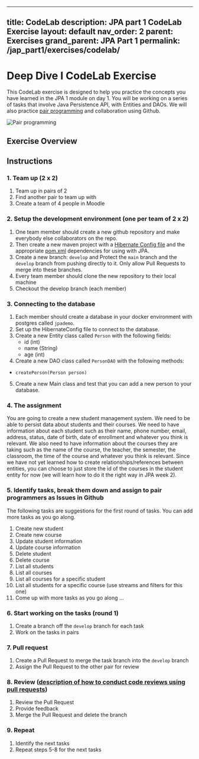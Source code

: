 
---
title: CodeLab
description: JPA part 1 CodeLab Exercise
layout: default
nav_order: 2
parent: Exercises
grand_parent: JPA Part 1
permalink: /jap_part1/exercises/codelab/
---

# Deep Dive I CodeLab Exercise

This CodeLab exercise is designed to help you practice the concepts you have learned in the JPA 1 module on day 1. You will be working on a series of tasks that involve Java Persistence API, with Entities and DAOs. We will also practice [pair programming](../../toolbox/sys/projectmanagement/pairprogramming.md) and collaboration using Github.

![Pair programming](./images/pairprogramming.gif)

## Exercise Overview

## Instructions

### 1. Team up (2 x 2)

1. Team up in pairs of 2
2. Find another pair to team up with
3. Create a team of 4 people in Moodle

### 2. Setup the development environment (one per team of 2 x 2)

1. One team member should create a new github repository and make everybody else collaborators on the repo. 
2. Then create a new maven project with a [Hibernate Config file](https://github.com/HartmannDemoCode/jpademo/blob/main/src/main/java/dk/cphbusiness/persistence/HibernateConfig.java) and the appropriate [pom.xml](https://github.com/HartmannDemoCode/jpademo/blob/main/pom.xml) dependencies for using with JPA.
3. Create a new branch: `develop` and Protect the `main` branch and the `develop` branch from pushing directly to it. Only allow Pull Requests to merge into these branches.
4. Every team member should clone the new repository to their local machine
5. Checkout the develop branch (each member)

### 3. Connecting to the database
1. Each member should create a database in your docker environment with postgres called `jpademo`.
2. Set up the HibernateConfig file to connect to the database.
3. Create a new Entity class called `Person` with the following fields:
   - id (int)
   - name (String)
   - age (int)
4. Create a new DAO class called `PersonDAO` with the following methods:
  - `createPerson(Person person)`
5. Create a new Main class and test that you can add a new person to your database.

### 4. The assignment
You are going to create a new student management system. We need to be able to persist data about students and their courses.
We need to have information about each student such as their name, phone number, email, address, status, date of birth, date of enrollment and whatever you think is relevant. We also need to have information about the courses they are taking such as the name of the course, the teacher, the semester, the classroom, the time of the course and whatever you think is relevant. 
Since we have not yet learned how to create relationships/references between entities, you can choose to just store the id of the courses in the student entity for now (we will learn how to do it the right way in JPA week 2).

### 5. Identify tasks, break them down and assign to pair programmers as Issues in Github
The following tasks are suggestions for the first round of tasks. You can add more tasks as you go along.
1. Create new student
2. Create new course
3. Update student information
4. Update course information
5. Delete student
6. Delete course
7. List all students
8. List all courses
9. List all courses for a specific student
10. List all students for a specific course (use streams and filters for this one)
11. Come up with more tasks as you go along ...

### 6. Start working on the tasks (round 1)

1. Create a branch off the `develop` branch for each task
2. Work on the tasks in pairs

### 7. Pull request

1. Create a Pull Request to merge the task branch into the `develop` branch
2. Assign the Pull Request to the other pair for review

### 8. Review ([description of how to conduct code reviews using pull requests](../../toolbox/sys/projectmanagement/codereviews.md))

1. Review the Pull Request
2. Provide feedback
3. Merge the Pull Request and delete the branch

### 9. Repeat

1. Identify the next tasks 
2. Repeat steps 5-8 for the next tasks
